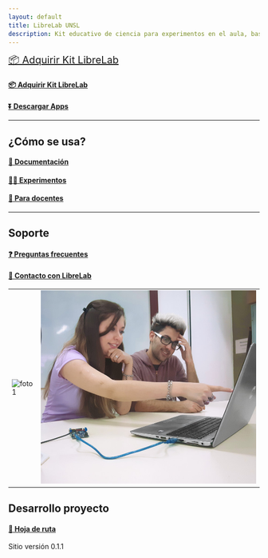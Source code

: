 ```yaml
---
layout: default
title: LibreLab UNSL
description: Kit educativo de ciencia para experimentos en el aula, basado en Arduino.
---
```


<a style="font-size:20px" href="https://labunsl.github.io/Adquirir">📦️ Adquirir Kit LibreLab</a>

#### [📦️ Adquirir Kit LibreLab](Adquirir)

#### [⏬ Descargar Apps](Descargar)

---



## ¿Cómo se usa?

#### [🚀 Documentación](Documentación)

#### [🧑‍🔬 Experimentos](Experimentos)

#### [📝 Para docentes](Docentes)

---



## Soporte

#### [❓️ Preguntas frecuentes](FAQ)

#### [💬 Contacto con LibreLab](Contacto)


|           |              |
|-----------|-------------:|
|![foto1](/assets/img/foto1.gif) | ![foto2](/assets/img/foto2.gif) |

## Desarrollo proyecto

#### [🧭 Hoja de ruta](https://www.taskade.com/d/dTgpnadR8VPdLM8N?share=view&view=HAEyLtJZXnir3t9c)

Sitio versión 0.1.1

